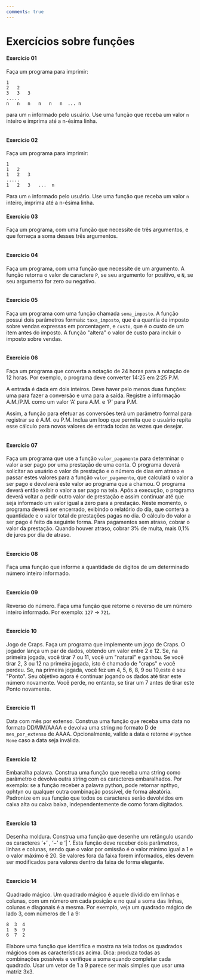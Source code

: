 ```yaml
---
comments: true
---
```


# Exercícios sobre funções

#### Exercício 01

Faça um programa para imprimir:

```
1
2   2
3   3   3
.....
n   n   n   n   n   n  ... n
```

para um `n` informado pelo usuário. Use uma função que receba um valor `n` inteiro e imprima até a n-ésima linha.

```pyodide
```

#### Exercício 02

Faça um programa para imprimir:

```
1
1   2
1   2   3
.....
1   2   3   ...  n
```

Para um `n` informado pelo usuário. Use uma função que receba um valor `n` inteiro, imprima até a n-ésima linha.


#### Exercício 03

Faça um programa, com uma função que necessite de três argumentos, e que forneça a soma desses três argumentos.

```pyodide
```

#### Exercício 04

Faça um programa, com uma função que necessite de um argumento. A função retorna o valor de caractere `P`, se seu argumento for positivo, e `N`, se seu argumento for zero ou negativo.

```pyodide
```

#### Exercício 05

Faça um programa com uma função chamada `soma_imposto`. A função possui dois parâmetros formais: `taxa_imposto`, que é a quantia de imposto sobre vendas expressas em porcentagem, e `custo`, que é o custo de um item antes do imposto. A função "altera" o valor de custo para incluir o imposto sobre vendas.

```pyodide
```

#### Exercício 06

Faça um programa que converta a notação de 24 horas para a notação de 12 horas. Por exemplo, o programa deve converter 14:25 em 2:25 P.M.

A entrada é dada em dois inteiros. Deve haver pelo menos duas funções: uma para fazer a conversão e uma para a saída. Registre a informação A.M./P.M. como um valor ‘A’ para A.M. e ‘P’ para P.M.

Assim, a função para efetuar as conversões terá um parâmetro formal para registrar se é A.M. ou P.M. Inclua um loop que permita que o usuário repita esse cálculo para novos valores de entrada todas às vezes que desejar.

```pyodide
```

#### Exercício 07

Faça um programa que use a função `valor_pagamento` para determinar o valor a ser pago por uma prestação de uma conta. O programa deverá solicitar ao usuário o valor da prestação e o número de dias em atraso e passar estes valores para a função `valor_pagamento`, que calculará o valor a ser pago e devolverá este valor ao programa que a chamou. O programa deverá então exibir o valor a ser pago na tela. Após a execução, o programa deverá voltar a pedir outro valor de prestação e assim continuar até que seja informado um valor igual a zero para a prestação. Neste momento, o programa deverá ser encerrado, exibindo o relatório do dia, que conterá a quantidade e o valor total de prestações pagas no dia. O cálculo do valor a ser pago é feito da seguinte forma. Para pagamentos sem atraso, cobrar o valor da prestação. Quando houver atraso, cobrar 3% de multa, mais 0,1% de juros por dia de atraso.

```pyodide
```

#### Exercício 08

Faça uma função que informe a quantidade de dígitos de um determinado número inteiro informado.

```pyodide
```

#### Exercício 09

Reverso do número. Faça uma função que retorne o reverso de um número inteiro informado. Por exemplo: `127` -> `721`.

```pyodide
```

#### Exercício 10

Jogo de Craps. Faça um programa que implemente um jogo de Craps. O jogador lança um par de dados, obtendo um valor entre 2 e 12. Se, na primeira jogada, você tirar 7 ou 11, você um "natural" e ganhou. Se você tirar 2, 3 ou 12 na primeira jogada, isto é chamado de "craps" e você perdeu. Se, na primeira jogada, você fez um 4, 5, 6, 8, 9 ou 10,este é seu "Ponto". Seu objetivo agora é continuar jogando os dados até tirar este número novamente. Você perde, no entanto, se tirar um 7 antes de tirar este Ponto novamente.

```pyodide
```

#### Exercício 11

Data com mês por extenso. Construa uma função que receba uma data no formato DD/MM/AAAA e devolva uma string no formato D de `mes_por_extenso` de AAAA. Opcionalmente, valide a data e retorne `#!python None` caso a data seja inválida.

```pyodide
```

#### Exercício 12

Embaralha palavra. Construa uma função que receba uma string como parâmetro e devolva outra string com os caracteres embaralhados. Por exemplo: se a função receber a palavra python, pode retornar npthyo, ophtyn ou qualquer outra combinação possível, de forma aleatória. Padronize em sua função que todos os caracteres serão devolvidos em caixa alta ou caixa baixa, independentemente de como foram digitados.

```pyodide
```

#### Exercício 13

Desenha moldura. Construa uma função que desenhe um retângulo usando os caracteres ‘+’ , ‘−’ e ‘| ‘. Esta função deve receber dois parâmetros, linhas e colunas, sendo que o valor por omissão é o valor mínimo igual a 1 e o valor máximo é 20. Se valores fora da faixa forem informados, eles devem ser modificados para valores dentro da faixa de forma elegante.

```pyodide
```

#### Exercício 14

Quadrado mágico. Um quadrado mágico é aquele dividido em linhas e colunas, com um número em cada posição e no qual a soma das linhas, colunas e diagonais é a mesma. Por exemplo, veja um quadrado mágico de lado 3, com números de 1 a 9:

```
8  3  4
1  5  9
6  7  2
```

Elabore uma função que identifica e mostra na tela todos os quadrados mágicos com as características acima. Dica: produza todas as combinações possíveis e verifique a soma quando completar cada quadrado. Usar um vetor de 1 a 9 parece ser mais simples que usar uma matriz 3x3.

```pyodide
```
